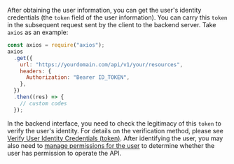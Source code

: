 After obtaining the user information, you can get the user's identity credentials (the `token` field of the user information). You can carry this `token` in the subsequent request sent by the client to the backend server. Take `axios` as an example:

```js
const axios = require("axios");
axios
  .get({
    url: "https://yourdomain.com/api/v1/your/resources",
    headers: {
      Authorization: "Bearer ID_TOKEN",
    },
  })
  .then((res) => {
    // custom codes
  });
```

In the backend interface, you need to check the legitimacy of this `token` to verify the user's identity. For details on the verification method, please see [Verify User Identity Credentials (token)](/guides/faqs/how-to-validate-user-token.html). After identifying the user, you may also need to [manage permissions for the user](/guides/access-control/) to determine whether the user has permission to operate the API.
